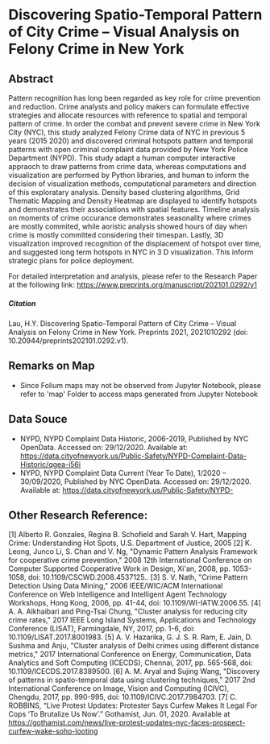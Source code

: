 # Discovering Spatio-Temporal Pattern of City Crime – Visual Analysis on Felony Crime in New York

## Abstract
Pattern recognition has long been regarded as key role for crime prevention and reduction. Crime analysts and policy makers can formulate effective strategies and allocate resources with reference to spatial and temporal pattern of crime. In order the combat and prevent severe crime in New York City (NYC), this study analyzed Felony Crime data of NYC in previous 5 years (2015 2020) and discovered criminal hotspots pattern and temporal patterns with open criminal complaint data provided by New York Police Department (NYPD).
This study adapt a human computer interactive appraoch to draw patterns from crime data, whereas computations and visualization are performed by Python libraries, and human to inform the decision of visualization methods, computational parameters and direction of this exploratary analysis. Density based clustering algorithms, Grid Thematic Mapping and Density Heatmap are displayed to identify hotspots and demonstrates their associations with spatial features. Timeline analysis on moments of crime occurance demonstrates seasonality where crimes are mostly commited, while aoristic analysis showed hours of day when crime is mostly committed considering their timespan. Lastly, 3D visualization improved recognition of the displacement of hotspot over time, and suggested long term hotspots in NYC in 3 D visualization. This inform strategic plans for police deployment.


For detailed interpretation and analysis, please refer to the Research Paper at the following link:
https://www.preprints.org/manuscript/202101.0292/v1

##### Citation
Lau, H.Y. Discovering Spatio-Temporal Pattern of City Crime – Visual Analysis on Felony Crime in New York. Preprints 2021, 2021010292 (doi: 10.20944/preprints202101.0292.v1).

## Remarks on Map
- Since Folium maps may not be observed from Jupyter Notebook, please refer to 'map' Folder to access maps generated from Jupyter Notebook

## Data Souce
-  NYPD, NYPD Complaint Data Historic, 2006-2019, Published by NYC OpenData. Accessed on: 29/12/2020. Available at: https://data.cityofnewyork.us/Public-Safety/NYPD-Complaint-Data-Historic/qgea-i56i
- NYPD, NYPD Complaint Data Current (Year To Date), 1/2020 – 30/09/2020, Published by NYC OpenData. Accessed on: 29/12/2020. Available at: https://data.cityofnewyork.us/Public-Safety/NYPD-


## Other Research Reference:
[1] Alberto R. Gonzales, Regina B. Schofield and Sarah V. Hart, Mapping Crime: Understanding Hot Spots, U.S. Department of Justice, 2005
[2] K. Leong, Junco Li, S. Chan and V. Ng, "Dynamic Pattern Analysis Framework for cooperative crime prevention," 2008 12th International Conference on Computer Supported Cooperative Work in Design, Xi'an, 2008, pp. 1053-1058, doi: 10.1109/CSCWD.2008.4537125..
[3] S. V. Nath, "Crime Pattern Detection Using Data Mining," 2006 IEEE/WIC/ACM International Conference on Web Intelligence and Intelligent Agent Technology Workshops, Hong Kong, 2006, pp. 41-44, doi: 10.1109/WI-IATW.2006.55.
[4] A. A. Alkhaibari and Ping-Tsai Chung, "Cluster analysis for reducing city crime rates," 2017 IEEE Long Island Systems, Applications and Technology Conference (LISAT), Farmingdale, NY, 2017, pp. 1-6, doi: 10.1109/LISAT.2017.8001983.
[5] A. V. Hazarika, G. J. S. R. Ram, E. Jain, D. Sushma and Anju, "Cluster analysis of Delhi crimes using different distance metrics," 2017 International Conference on Energy, Communication, Data Analytics and Soft Computing (ICECDS), Chennai, 2017, pp. 565-568, doi: 10.1109/ICECDS.2017.8389500.
[6] A. M. Aryal and Sujing Wang, "Discovery of patterns in spatio-temporal data using clustering techniques," 2017 2nd International Conference on Image, Vision and Computing
(ICIVC), Chengdu, 2017, pp. 990-995, doi: 10.1109/ICIVC.2017.7984703.
[7] C. ROBBINS, “Live Protest Updates: Protester Says Curfew Makes It Legal For Cops ‘To Brutalize Us Now’.” Gothamist, Jun. 01, 2020. Available at https://gothamist.com/news/live-protest-updates-nyc-faces-prospect-curfew-wake-soho-looting
 

